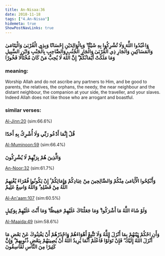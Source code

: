 ```yaml
---
title: An-Nisaa:36
date: 2018-11-18
tags: ["4.An-Nisaa"]
hidemeta: true 
ShowPostNavLinks: true 
---
```

### وَاعْبُدُوا اللَّهَ وَلَا تُشْرِكُوا بِهِ شَيْئًا ۖ وَبِالْوَالِدَيْنِ إِحْسَانًا وَبِذِي الْقُرْبَىٰ وَالْيَتَامَىٰ وَالْمَسَاكِينِ وَالْجَارِ ذِي الْقُرْبَىٰ وَالْجَارِ الْجُنُبِ وَالصَّاحِبِ بِالْجَنْبِ وَابْنِ السَّبِيلِ وَمَا مَلَكَتْ أَيْمَانُكُمْ ۗ إِنَّ اللَّهَ لَا يُحِبُّ مَنْ كَانَ مُخْتَالًا فَخُورًا
### meaning: 
Worship Allah and do not ascribe any partners to Him, and be good to parents, the relatives, the orphans, the needy, the near neighbour and the distant neighbour, the companion at your side, the traveller, and your slaves. Indeed Allah does not like those who are arrogant and boastful.
### similar verses: 

[Al-Jinn:20](/72/20) (sim:66.6%)

### قُلْ إِنَّمَا أَدْعُو رَبِّي وَلَا أُشْرِكُ بِهِ أَحَدًا

[Al-Muminoon:59](/23/59) (sim:66.4%)

### وَالَّذِينَ هُمْ بِرَبِّهِمْ لَا يُشْرِكُونَ

[An-Noor:32](/24/32) (sim:61.7%)

### وَأَنْكِحُوا الْأَيَامَىٰ مِنْكُمْ وَالصَّالِحِينَ مِنْ عِبَادِكُمْ وَإِمَائِكُمْ ۚ إِنْ يَكُونُوا فُقَرَاءَ يُغْنِهِمُ اللَّهُ مِنْ فَضْلِهِ ۗ وَاللَّهُ وَاسِعٌ عَلِيمٌ

[Al-An'aam:107](/6/107) (sim:60.5%)

### وَلَوْ شَاءَ اللَّهُ مَا أَشْرَكُوا ۗ وَمَا جَعَلْنَاكَ عَلَيْهِمْ حَفِيظًا ۖ وَمَا أَنْتَ عَلَيْهِمْ بِوَكِيلٍ

[Al-Maaida:49](/5/49) (sim:58.6%)

### وَأَنِ احْكُمْ بَيْنَهُمْ بِمَا أَنْزَلَ اللَّهُ وَلَا تَتَّبِعْ أَهْوَاءَهُمْ وَاحْذَرْهُمْ أَنْ يَفْتِنُوكَ عَنْ بَعْضِ مَا أَنْزَلَ اللَّهُ إِلَيْكَ ۖ فَإِنْ تَوَلَّوْا فَاعْلَمْ أَنَّمَا يُرِيدُ اللَّهُ أَنْ يُصِيبَهُمْ بِبَعْضِ ذُنُوبِهِمْ ۗ وَإِنَّ كَثِيرًا مِنَ النَّاسِ لَفَاسِقُونَ
